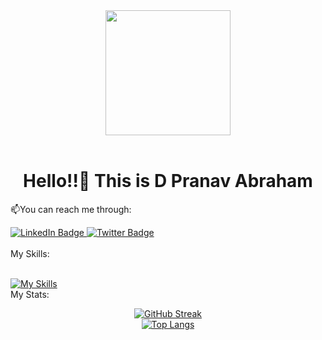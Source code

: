 <div id="header" align="center">
  <img src="https://cdn.dribbble.com/users/1708816/screenshots/15637256/media/f9826f0af8a49462f048262a8502035b.gif" width="200" border-radius="50%"/>
</div>
<br>

<div align="center>
<img src="https://komarev.com/ghpvc/?username=pranavabraham&style=flat-square&color=blue" alt=""/>
</div>
  
 <div align="center"> <h1>Hello!!👋 This is D Pranav Abraham </h1></div>

📫You can reach me through:
<br>
<div id="badges" >
  <a href="https://www.linkedin.com/in/pranavabraham/">
    <img src="https://img.shields.io/badge/LinkedIn-blue?style=for-the-badge&logo=linkedin&logoColor=white" alt="LinkedIn Badge"/>
  </a>
  <a href="https://twitter.com/PRANAVABRAHAM31">
    <img src="https://img.shields.io/badge/Twitter-blue?style=for-the-badge&logo=twitter&logoColor=white" alt="Twitter Badge"/>
  </a>
</div>
<br>
 My Skills:
 <br>
 <br>
 
 [![My Skills](https://skillicons.dev/icons?i=js,html,css,angular,bootstrap,c,cpp,github,java,matlab,mysql,nodejs,py,r,react,tailwind,next)](https://skillicons.dev)
<br>
My Stats:
<br>
<div align="center">
 
[![GitHub Streak](https://github-readme-streak-stats.herokuapp.com?user=pranavabraham&theme=dark&hide_border=true)](https://git.io/streak-stats)
<br>
[![Top Langs](https://github-readme-stats.vercel.app/api/top-langs/?username=pranavabraham&layout=compact&theme=vision-friendly-dark)](https://github.com/anuraghazra/github-readme-stats)
</div>
<!--
**pranavabraham/pranavabraham** is a ✨ _special_ ✨ repository because its `README.md` (this file) appears on your GitHub profile.

Here are some ideas to get you started:

- 🔭 I’m currently working on ...
- 🌱 I’m currently learning ...
- 👯 I’m looking to collaborate on ...
- 🤔 I’m looking for help with ...
- 💬 Ask me about ...
- 📫 How to reach me: ...
- 😄 Pronouns: ...
- ⚡ Fun fact: ...
-->
